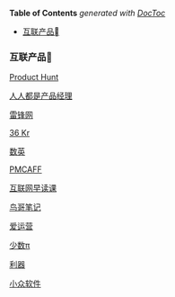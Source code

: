 <!-- START doctoc generated TOC please keep comment here to allow auto update -->
<!-- DON'T EDIT THIS SECTION, INSTEAD RE-RUN doctoc TO UPDATE -->
**Table of Contents**  *generated with [DocToc](https://github.com/thlorenz/doctoc)*

- [互联产品](#%E4%BA%92%E8%81%94%E4%BA%A7%E5%93%81%08)

<!-- END doctoc generated TOC please keep comment here to allow auto update -->

### 互联产品

[Product Hunt](https://www.producthunt.com/)

[人人都是产品经理](http://www.woshipm.com/)

[雷锋网](https://www.leiphone.com/)

[36 Kr](http://36kr.com/)

[数英](https://www.digitaling.com/)

[PMCAFF](https://www.pmcaff.com/)

[互联网早读课](https://www.zaodula.com/)

[鸟哥笔记](http://www.niaogebiji.com/)

[爱运营](http://www.iyunying.org/)

[少数π](https://sspai.com/)

[利器](http://liqi.io/)

[小众软件](https://faxian.appinn.com/)
